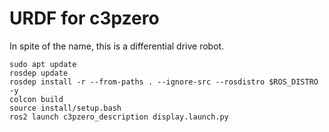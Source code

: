 # URDF for c3pzero
In spite of the name, this is a differential drive robot.

```
sudo apt update
rosdep update
rosdep install -r --from-paths . --ignore-src --rosdistro $ROS_DISTRO -y
colcon build
source install/setup.bash
ros2 launch c3pzero_description display.launch.py

```
